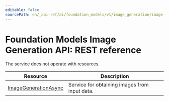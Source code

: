 ```yaml
---
editable: false
sourcePath: en/_api-ref/ai/foundation_models/v1/image_generation/image-generation/api-ref/index.md
---
```


# Foundation Models Image Generation API: REST reference
The service does not operate with resources.

Resource | Description
--- | ---
[ImageGenerationAsync](ImageGenerationAsync/index.md) | Service for obtaining images from input data.